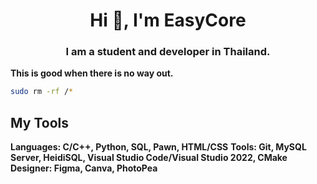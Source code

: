 <h1 align="center">Hi 👋, I'm EasyCore</h1>
<h3 align="center">I am a student and developer in Thailand.</h3>

**This is good when there is no way out.**
```bash
sudo rm -rf /*
```

## My Tools
**Languages: C/C++, Python, SQL, Pawn, HTML/CSS**
**Tools: Git, MySQL Server, HeidiSQL, Visual Studio Code/Visual Studio 2022, CMake**
**Designer: Figma, Canva, PhotoPea**
